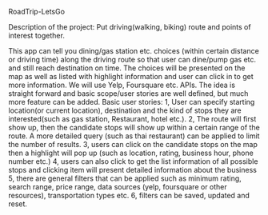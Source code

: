 RoadTrip-LetsGo

Description of the project:
Put driving(walking, biking) route and points of interest together.

This app can tell you dining/gas station etc. choices (within certain distance or driving time) along the driving route so that user can dine/pump gas etc. and still reach destination on time. The choices will be presented on the map as well as listed with highlight information and user can click in to get more information. We will use Yelp, Foursquare etc. APIs. The idea is straight forward and basic scope/user stories are well defined, but much more feature can be added. Basic user stories: 1, User can specify starting location(or current location), destination and the kind of stops they are interested(such as gas station, Restaurant, hotel etc.). 2, The route will first show up, then the candidate stops will show up within a certain range of the route. A more detailed query (such as thai restaurant) can be applied to limit the number of results. 3, users can click on the candidate stops on the map then a highlight will pop up (such as location, rating, business hour, phone number etc.) 4, users can also click to get the list information of all possible stops and clicking item will present detailed information about the business 5, there are general filters that can be applied such as minimum rating, search range, price range, data sources (yelp, foursquare or other resources), transportation types etc. 6, filters can be saved, updated and reset.
